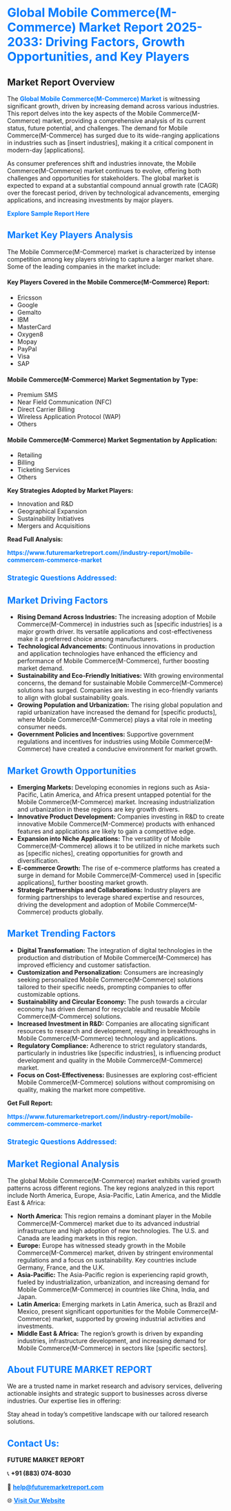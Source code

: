 <h1 style="color: #007BFF;">Global Mobile Commerce(M-Commerce) Market Report 2025-2033: Driving Factors, Growth Opportunities, and Key Players</h1>

<section id="overview">
<h2>Market Report Overview</h2>
<p>The <a href="https://www.futuremarketreport.com//industry-report/mobile-commercem-commerce-market" style="color: #007BFF; text-decoration: none;"><strong>Global Mobile Commerce(M-Commerce) Market</strong></a> is witnessing significant growth, driven by increasing demand across various industries. This report delves into the key aspects of the Mobile Commerce(M-Commerce) market, providing a comprehensive analysis of its current status, future potential, and challenges. The demand for Mobile Commerce(M-Commerce) has surged due to its wide-ranging applications in industries such as [insert industries], making it a critical component in modern-day [applications].</p>
<p>As consumer preferences shift and industries innovate, the Mobile Commerce(M-Commerce) market continues to evolve, offering both challenges and opportunities for stakeholders. The global market is expected to expand at a substantial compound annual growth rate (CAGR) over the forecast period, driven by technological advancements, emerging applications, and increasing investments by major players.</p>
</section>

<section id="overview">
<p><a href="https://www.futuremarketreport.com//request-sample/reportId=60605" style="color: #007BFF; text-decoration: none;"><strong>Explore Sample Report Here</strong></a></p>
</section>

<section id="key-players">
<h2 style="color: #007BFF;">Market Key Players Analysis</h2>
<p>The Mobile Commerce(M-Commerce) market is characterized by intense competition among key players striving to capture a larger market share. Some of the leading companies in the market include:</p>
<h4>Key Players Covered in the Mobile Commerce(M-Commerce) Report:</h4>
<ul><li>Ericsson</li><li>Google</li><li>Gemalto</li><li>IBM</li><li>MasterCard</li><li>Oxygen8</li><li>Mopay</li><li>PayPal</li><li>Visa</li><li>SAP</li></ul>
<h4>Mobile Commerce(M-Commerce) Market Segmentation by Type:</h4>
<ul><li>Premium SMS</li><li>Near Field Communication (NFC)</li><li>Direct Carrier Billing</li><li>Wireless Application Protocol (WAP)</li><li>Others</li></ul>

<h4>Mobile Commerce(M-Commerce) Market Segmentation by Application:</h4>
<ul><li>Retailing</li><li>Billing</li><li>Ticketing Services</li><li>Others</li></ul>
<p><strong>Key Strategies Adopted by Market Players:</strong></p>
<ul>
<li>Innovation and R&D</li>
<li>Geographical Expansion</li>
<li>Sustainability Initiatives</li>
<li>Mergers and Acquisitions</li>
</ul>
</section>

<section>
<p><strong>Read Full Analysis: </strong></p><a href="https://www.futuremarketreport.com//industry-report/mobile-commercem-commerce-market" style="color: #007BFF; text-decoration: none;"><strong>https://www.futuremarketreport.com//industry-report/mobile-commercem-commerce-market</strong></a>
<h3 style="color: #007BFF;">Strategic Questions Addressed:</h3>
</section>

<section id="driving-factors">
<h2 style="color: #007BFF;">Market Driving Factors</h2>
<ul>
<li><strong>Rising Demand Across Industries:</strong> The increasing adoption of Mobile Commerce(M-Commerce) in industries such as [specific industries] is a major growth driver. Its versatile applications and cost-effectiveness make it a preferred choice among manufacturers.</li>
<li><strong>Technological Advancements:</strong> Continuous innovations in production and application technologies have enhanced the efficiency and performance of Mobile Commerce(M-Commerce), further boosting market demand.</li>
<li><strong>Sustainability and Eco-Friendly Initiatives:</strong> With growing environmental concerns, the demand for sustainable Mobile Commerce(M-Commerce) solutions has surged. Companies are investing in eco-friendly variants to align with global sustainability goals.</li>
<li><strong>Growing Population and Urbanization:</strong> The rising global population and rapid urbanization have increased the demand for [specific products], where Mobile Commerce(M-Commerce) plays a vital role in meeting consumer needs.</li>
<li><strong>Government Policies and Incentives:</strong> Supportive government regulations and incentives for industries using Mobile Commerce(M-Commerce) have created a conducive environment for market growth.</li>
</ul>
</section>

<section id="growth-opportunities">
<h2 style="color: #007BFF;">Market Growth Opportunities</h2>
<ul>
<li><strong>Emerging Markets:</strong> Developing economies in regions such as Asia-Pacific, Latin America, and Africa present untapped potential for the Mobile Commerce(M-Commerce) market. Increasing industrialization and urbanization in these regions are key growth drivers.</li>
<li><strong>Innovative Product Development:</strong> Companies investing in R&D to create innovative Mobile Commerce(M-Commerce) products with enhanced features and applications are likely to gain a competitive edge.</li>
<li><strong>Expansion into Niche Applications:</strong> The versatility of Mobile Commerce(M-Commerce) allows it to be utilized in niche markets such as [specific niches], creating opportunities for growth and diversification.</li>
<li><strong>E-commerce Growth:</strong> The rise of e-commerce platforms has created a surge in demand for Mobile Commerce(M-Commerce) used in [specific applications], further boosting market growth.</li>
<li><strong>Strategic Partnerships and Collaborations:</strong> Industry players are forming partnerships to leverage shared expertise and resources, driving the development and adoption of Mobile Commerce(M-Commerce) products globally.</li>
</ul>
</section>

<section id="trending-factors">
<h2 style="color: #007BFF;">Market Trending Factors</h2>
<ul>
<li><strong>Digital Transformation:</strong> The integration of digital technologies in the production and distribution of Mobile Commerce(M-Commerce) has improved efficiency and customer satisfaction.</li>
<li><strong>Customization and Personalization:</strong> Consumers are increasingly seeking personalized Mobile Commerce(M-Commerce) solutions tailored to their specific needs, prompting companies to offer customizable options.</li>
<li><strong>Sustainability and Circular Economy:</strong> The push towards a circular economy has driven demand for recyclable and reusable Mobile Commerce(M-Commerce) solutions.</li>
<li><strong>Increased Investment in R&D:</strong> Companies are allocating significant resources to research and development, resulting in breakthroughs in Mobile Commerce(M-Commerce) technology and applications.</li>
<li><strong>Regulatory Compliance:</strong> Adherence to strict regulatory standards, particularly in industries like [specific industries], is influencing product development and quality in the Mobile Commerce(M-Commerce) market.</li>
<li><strong>Focus on Cost-Effectiveness:</strong> Businesses are exploring cost-efficient Mobile Commerce(M-Commerce) solutions without compromising on quality, making the market more competitive.</li>
</ul>
</section>

<section>
<p><strong>Get Full Report: </strong></p><a href="https://www.futuremarketreport.com//industry-report/mobile-commercem-commerce-market" style="color: #007BFF; text-decoration: none;"><strong>https://www.futuremarketreport.com//industry-report/mobile-commercem-commerce-market</strong></a>
<h3 style="color: #007BFF;">Strategic Questions Addressed:</h3>
</section>


<section id="regional-analysis">
<h2 style="color: #007BFF;">Market Regional Analysis</h2>
<p>The global Mobile Commerce(M-Commerce) market exhibits varied growth patterns across different regions. The key regions analyzed in this report include North America, Europe, Asia-Pacific, Latin America, and the Middle East & Africa:</p>
<ul>
<li><strong>North America:</strong> This region remains a dominant player in the Mobile Commerce(M-Commerce) market due to its advanced industrial infrastructure and high adoption of new technologies. The U.S. and Canada are leading markets in this region.</li>
<li><strong>Europe:</strong> Europe has witnessed steady growth in the Mobile Commerce(M-Commerce) market, driven by stringent environmental regulations and a focus on sustainability. Key countries include Germany, France, and the U.K.</li>
<li><strong>Asia-Pacific:</strong> The Asia-Pacific region is experiencing rapid growth, fueled by industrialization, urbanization, and increasing demand for Mobile Commerce(M-Commerce) in countries like China, India, and Japan.</li>
<li><strong>Latin America:</strong> Emerging markets in Latin America, such as Brazil and Mexico, present significant opportunities for the Mobile Commerce(M-Commerce) market, supported by growing industrial activities and investments.</li>
<li><strong>Middle East & Africa:</strong> The region’s growth is driven by expanding industries, infrastructure development, and increasing demand for Mobile Commerce(M-Commerce) in sectors like [specific sectors].</li>
</ul>
</section>

<footer>
<h2 style="color: #007BFF;">About FUTURE MARKET REPORT</h2>
<p>We are a trusted name in market research and advisory services, delivering actionable insights and strategic support to businesses across diverse industries. Our expertise lies in offering:</p>

<p>Stay ahead in today’s competitive landscape with our tailored research solutions.</p>

<h2 style="color: #007BFF;">Contact Us:</h2>
<p><strong>FUTURE MARKET REPORT</strong></p>
<p>📞 <strong>+91 (883) 074-8030</strong></p>
<p>📧 <strong><a href="mailto:help@futuremarketreport.com" style="color: #007BFF;">help@futuremarketreport.com</a></strong></p>
<p>🌐 <strong><a href="https://www.futuremarketreport.com/" style="color: #007BFF;">Visit Our Website</a></strong></p>
</footer>